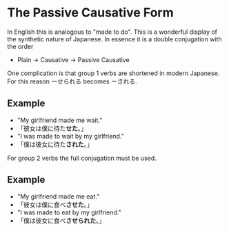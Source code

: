 The Passive Causative Form
==========================

In English this is analogous to "made to do". This is a wonderful display
of the synthetic nature of Japanese. In essence it is a double conjugation
with the order

- Plain → Causative → Passive Causative

One complication is that group 1 verbs are shortened in modern Japanese.
For this reason ーせられる becomes ーされる.

Example
-------

- "My girlfriend made me wait."
- 「彼女は僕に待た**せた**。」
- "I was made to wait by my girlfriend."
- 「僕は彼女に待た**された**。」

For group 2 verbs the full conjugation must be used.

Example
-------

- "My girlfriend made me eat."
- 「彼女は僕に食べ**させた**。」
- "I was made to eat by my girlfriend."
- 「僕は彼女に食べ**させられた**。」

